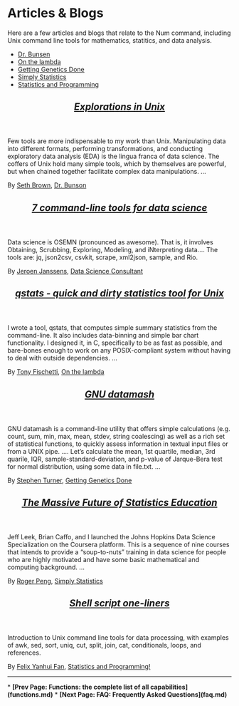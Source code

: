 # Articles &amp; Blogs


Here are a few articles and blogs that relate to the Num command, including Unix command line tools for mathematics, statitics, and data analysis.

* <a href="http://www.drbunsen.org/">Dr. Bunsen</a>
* <a href="http://onthelambda.com/">On the lambda</a>
* <a href="http://www.gettinggeneticsdone.com/">Getting Genetics Done</a>
* <a href="http://simplystatistics.org/">Simply Statistics</a>
* <a href="http://http://felixfan.github.io/">Statistics and Programming</a>


<article itemprop="citation" itemscope itemtype="http://schema.org/BlogPosting" class="citation">
<header>
<h1><cite itemprop="headline name"><a itemprop="url" href="http://www.drbunsen.org/explorations-in-unix/" rel="external">Explorations in Unix</a></cite></h1>
</header>
<footer>

Few tools are more indispensable to my work than Unix. Manipulating data into different formats, performing transformations, and conducting exploratory data analysis (EDA) is the lingua franca of data science. The coffers of Unix hold many simple tools, which by themselves are powerful, but when chained together facilitate complex data manipulations. &hellip;

<footer>By
<span itemprop="author" itemscope itemtype="http://schema.org/Person"><a itemprop="url" href="https://github.com/drbunsen" rel="external"><span itemprop="name">Seth Brown</span></a></span>,
<span itemprop="isPartOf" itemscope itemtype="http://schema.org/Blog"><a itemprop="url" href="http://www.drbunsen.org/" rel="external"><span itemprop="name">Dr. Bunson</span></a></span>
</footer>
</article>


<article itemprop="citation" itemscope itemtype="http://schema.org/BlogPosting" class="citation">
<header>
<h1><cite itemprop="headline name"><a itemprop="url" href="http://jeroenjanssens.com/2013/09/19/seven-command-line-tools-for-data-science.html" rel="external">7 command-line tools for data science</a></cite></h1>
</header>
<footer>

Data science is OSEMN (pronounced as awesome). That is, it involves Obtaining, Scrubbing, Exploring, Modeling, and iNterpreting data.... The tools are: jq, json2csv, csvkit, scrape, xml2json, sample, and Rio.

<footer>By
<span itemprop="author" itemscope itemtype="http://schema.org/Person"><a itemprop="url" href="https://www.linkedin.com/in/jeroenjanssens" rel="external"><span itemprop="name">Jeroen Janssens</span></a></span>,
<span itemprop="isPartOf" itemscope itemtype="http://schema.org/Blog"><a itemprop="url" href="http://jeroenjanssens.com/" rel="external"><span itemprop="name">Data Science Consultant</span></a></span>
</footer>
</article>


<article itemprop="citation" itemscope itemtype="http://schema.org/BlogPosting" class="citation">
<header>
<h1><cite itemprop="headline name"><a itemprop="url" href="http://www.onthelambda.com/2013/11/05/qstats-quick-and-dirty-statistics-tool-for-the-unix-pipeline/" rel="external">qstats - quick and dirty statistics tool for Unix</a></cite></h1>
</header>

I wrote a tool, qstats, that computes simple summary statistics from the command-line. It also includes data-binning and simple bar chart functionality. I designed it, in C, specifically to be as fast as possible, and bare-bones enough to work on any POSIX-compliant system without having to deal with outside dependencies. &hellip;

<footer>By
<span itemprop="author" itemscope itemtype="http://schema.org/Person"><a itemprop="url" href="https://github.com/tonyfischetti" rel="external"><span itemprop="name">Tony Fischetti</span></a></span>,
<span itemprop="isPartOf" itemscope itemtype="http://schema.org/Blog"><a itemprop="url" href="http://onthelambda.com" rel="external"><span itemprop="name">On the lambda</span></a></span>
</footer>
</article>


<article itemprop="citation" itemscope itemtype="http://schema.org/BlogPosting" class="citation">
<header>
<h1><cite itemprop="headline name"><a itemprop="url" href="http://www.gettinggeneticsdone.com/2014/09/gnu-datamash.html" rel="external">GNU datamash</a></cite></h1>
</header>

GNU datamash is a command-line utility that offers simple calculations (e.g. count, sum, min, max, mean, stdev, string coalescing) as well as a rich set of statistical functions, to quickly assess information in textual input files or from a UNIX pipe. .... Let’s calculate the mean, 1st quartile, median, 3rd quarile, IQR, sample-standard-deviation, and p-value of Jarque-Bera test for normal distribution, using some data in file.txt. &hellip;

<footer>By
<span itemprop="author" itemscope itemtype="http://schema.org/Person"><a itemprop="url" href="http://stephenturner.us/" rel="external"><span itemprop="name">Stephen Turner</span></a></span>,
<span itemprop="isPartOf" itemscope itemtype="http://schema.org/Blog"><a itemprop="url" href="http://www.gettinggeneticsdone.com/" rel="external"><span itemprop="name">Getting Genetics Done</span></a></span>
</footer>
</article>


<article itemprop="citation" itemscope itemtype="http://schema.org/BlogPosting" class="citation">
<header>
<h1><cite itemprop="headline name"><a itemprop="url" href="http://simplystatistics.org/2015/07/03/the-massive-future-of-statistics-education/" rel="external">The Massive Future of Statistics Education</a></cite></h1>
</header>

Jeff Leek, Brian Caffo, and I launched the Johns Hopkins Data Science Specialization on the Coursera platform. This is a sequence of nine courses that intends to provide a “soup-to-nuts” training in data science for people who are highly motivated and have some basic mathematical and computing background. &hellip;

<footer>By
<span itemprop="author" itemscope itemtype="http://schema.org/Person"><a itemprop="url" href="https://twitter.com/rdpeng" rel="external"><span itemprop="name">Roger Peng</span></a></span>,
<span itemprop="isPartOf" itemscope itemtype="http://schema.org/Blog"><a itemprop="url" href="http://simplystatistics.org/" rel="external"><span itemprop="name">Simply Statistics</span></a></span>
</footer>
</article>


<article itemprop="citation" itemscope itemtype="http://schema.org/BlogPosting" class="citation">
<header>
<h1><cite itemprop="headline name"><a itemprop="url" href="http://felixfan.github.io/bioinformatics/2014/06/20/shell-script/" rel="external">Shell script one-liners</a></cite></h1>
</header>

Introduction to Unix command line tools for data processing, with examples of awk, sed, sort, uniq, cut, split, join, cat, conditionals, loops, and references.

<footer>By
<span itemprop="author" itemscope itemtype="http://schema.org/Person"><a itemprop="url" href="https://github.com/felixfan" rel="external"><span itemprop="name">Felix Yanhui Fan</span></a></span>,
<span itemprop="isPartOf" itemscope itemtype="http://schema.org/Blog"><a itemprop="url" href="http://felixfan.github.io/" rel="external"><span itemprop="name">Statistics and Programming!</span></a></span>
</footer>
</article>


<p><hr><nav>
* <b>[Prev Page: Functions: the complete list of all capabilities](functions.md)</b>
* <b>[Next Page: FAQ: Frequently Asked Questions](faq.md)</b>
</nav>
